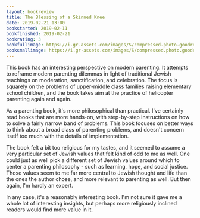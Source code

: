 ```yaml
---
layout: bookreview
title: The Blessing of a Skinned Knee
date: 2019-02-21 13:00
bookstarted: 2019-02-11
bookfinished: 2019-02-21
bookrating: 3
bookfullimage: https://i.gr-assets.com/images/S/compressed.photo.goodreads.com/books/1309286607l/537661._SX98_.jpg
booksmallimage: https://i.gr-assets.com/images/S/compressed.photo.goodreads.com/books/1309286607l/537661._SY75_.jpg
---
```


This book has an interesting perspective on modern parenting. It attempts to reframe modern parenting dilemmas in light of traditional Jewish teachings on moderation, sanctification, and celebration. The focus is squarely on the problems of upper-middle class families raising elementary school children, and the book takes aim at the practice of helicopter parenting again and again.



As a parenting book, it's more philosophical than practical. I've certainly read books that are more hands-on, with step-by-step instructions on how to solve a fairly narrow band of problems. This book focuses on better ways to think about a broad class of parenting problems, and doesn't concern itself too much with the details of implementation.



The book felt a bit too religious for my tastes, and it seemed to assume a very particular set of Jewish values that felt kind of odd to me as well. One could just as well pick a different set of Jewish values around which to center a parenting philosophy - such as learning, hope, and social justice. Those values seem to me far more central to Jewish thought and life than the ones the author chose, and more relevant to parenting as well. But then again, I'm hardly an expert.



In any case, it's a reasonably interesting book. I'm not sure it gave me a whole lot of interesting insights, but perhaps more religiously inclined readers would find more value in it.
